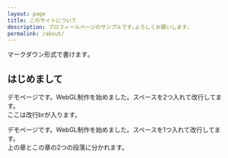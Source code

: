 ```yaml
---
layout: page
title: このサイトについて
description: プロフィールページのサンプルです｡よろしくお願いします｡
permalink: /about/
---
```


マークダウン形式で書けます｡

## はじめまして

デモページです。WebGL制作を始めました。スペースを2つ入れて改行してます。  
ここは改行brが入ります。

デモページです。WebGL制作を始めました。スペースを1つ入れて改行してます。  
上の章とこの章の2つの段落に分かれます。

